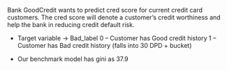 Bank GoodCredit wants to predict cred score for current credit card 
customers. The cred score will denote a customer’s credit worthiness 
and help the bank in reducing credit default risk.

* Target variable → Bad_label
0 – Customer has Good credit history
1 – Customer has Bad credit history (falls into 30 DPD + bucket)
  
* Our benchmark model has gini as 37.9
